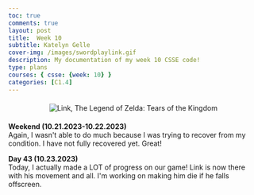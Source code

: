 ```yaml
---
toc: true
comments: true
layout: post
title:  Week 10
subtitle: Katelyn Gelle
cover-img: /images/swordplaylink.gif
description: My documentation of my week 10 CSSE code!
type: plans
courses: { csse: {week: 10} }
categories: [C1.4]
---
```


<div style="text-align: center; margin-top: 20px; margin-bottom: 20px;">
  <img src="{{site.baseurl}}/images/thislifelink.gif" alt="Link, The Legend of Zelda: Tears of the Kingdom" />
</div>  

**Weekend (10.21.2023-10.22.2023)**  
Again, I wasn't able to do much because I was trying to recover from my condition. I have not fully recovered yet. Great!

**Day 43 (10.23.2023)**  
Today, I actually made a LOT of progress on our game! Link is now there with his movement and all. I'm working on making him die if he falls offscreen.